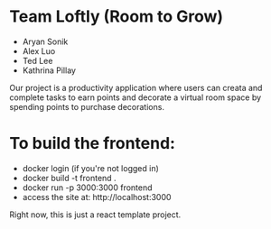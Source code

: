 # Team Loftly (Room to Grow)
- Aryan Sonik
- Alex Luo
- Ted Lee
- Kathrina Pillay

  
Our project is a productivity application where users can creata and complete tasks to earn points and decorate a virtual room space by spending points to purchase decorations.

# To build the frontend:

- docker login (if you're not logged in)
- docker build -t frontend .
- docker run -p 3000:3000 frontend
- access the site at: http://localhost:3000

Right now, this is just a react template project.
